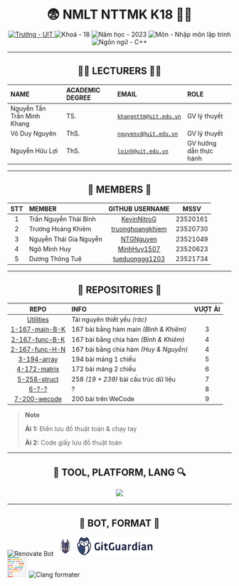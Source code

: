 <h1 align="center">😨 NMLT NTTMK K18 😵‍💫</h1>

<div align="center">
  <a href="https://uit.edu.vn/">
    <img src="https://img.shields.io/badge/tr%C6%B0%E1%BB%9Dng-UIT-CAEDFF?style=for-the-badge" alt="Trường - UIT">
  </a>
  <img src="https://img.shields.io/badge/kho%C3%A1-18-D8B4F8?style=for-the-badge" alt="Khoá - 18">
  <img src="https://img.shields.io/badge/n%C4%83m_h%E1%BB%8Dc-2023-FFC7EA?style=for-the-badge" alt="Năm học - 2023">
  <img src="https://img.shields.io/badge/m%C3%B4n-nh%E1%BA%ADp_m%C3%B4n_l%E1%BA%ADp_tr%C3%ACnh-FCD8BD?style=for-the-badge" alt="Môn - Nhập môn lập trình">
  <img src="https://img.shields.io/badge/ng%C3%B4n_ng%E1%BB%AF-C%2B%2B-FBF0B2?style=for-the-badge" alt="Ngôn ngữ - C++">
</div>

<!-- Pastel
https://colorhunt.co/palette/fbf0b2ffc7ead8b4f8caedff
-->

---

<h2 align="center">🧑‍🏫 LECTURERS 👨‍🏫</h2>

| **NAME**                   | **ACADEMIC DEGREE** | **EMAIL**                                             | **ROLE**               |
| :------------------------- | :------------------ | :---------------------------------------------------- | :--------------------- |
| Nguyễn Tấn Trần Minh Khang | TS.                 | [`khangnttm@uit.edu.vn`](mailto:khangnttm@uit.edu.vn) | GV lý thuyết           |
| Võ Duy Nguyên              | ThS.                | [`nguyenvd@uit.edu.vn`](mailto:nguyenvd@uit.edu.vn)   | GV lý thuyết           |
| Nguyễn Hữu Lợi             | ThS.                | [`loinh@uit.edu.vn`](mailto:loinh@uit.edu.vn)         | GV hướng dẫn thực hành |

---

<h2 align="center">🧒 MEMBERS 🧒</h2>

| **STT** | **MEMBER**             |                   **GITHUB USERNAME**                   | **MSSV** |
| :-----: | :--------------------- | :-----------------------------------------------------: | -------- |
|    1    | Trần Nguyễn Thái Bình  |      [KevinNitroG](https://github.com/KevinNitroG)      | 23520161 |
|    2    | Trương Hoàng Khiêm     | [truonghoangkhiem](https://github.com/truonghoangkhiem) | 23520730 |
|    3    | Nguyễn Thái Gia Nguyễn |        [NTGNguyen](https://github.com/NTGNguyen)        | 23521049 |
|    4    | Ngô Minh Huy           |      [MinhHuy1507](https://github.com/MinhHuy1507)      | 23520623 |
|    5    | Dương Thông Tuệ        |   [tueduonggg1203](https://github.com/tueduonggg1203)   | 23521734 |

---

<h2 align="center">📁 REPOSITORIES 📂</h2>

|                 **REPO**                  | **INFO**                               | **VƯỢT ẢI** |
| :---------------------------------------: | :------------------------------------- | :---------: |
|      [Utilities](../../../Utilities)      | Tài nguyên thiết yếu _(rác)_           |             |
| [1-167-main-B-K](../../../1-167-main-B-K) | 167 bài bằng hàm main _(Bình & Khiêm)_ |      3      |
| [2-167-func-B-K](../../../2-167-func-B-K) | 167 bài bằng chia hàm _(Bình & Khiêm)_ |      4      |
| [2-167-func-H-N](../../../2-167-func-H-N) | 167 bài bằng chia hàm _(Huy & Nguyễn)_ |      4      |
|    [3-194-array](../../../3-194-array)    | 194 bài mảng 1 chiều                   |      5      |
|   [4-172-matrix](../../../4-172-matrix)   | 172 bài mảng 2 chiều                   |      6      |
|   [5-258-struct](../../../5-258-struct)   | 258 _(19 + 239)_ bài cấu trúc dữ liệu  |      7      |
|          [6-?-?](../../../6-?-?)          | ?                                      |      8      |
|   [7-200-wecode](../../../7-200-wecode)   | 200 bài trên WeCode                    |      9      |

<!--|  [NTTMK-lessons](../../../NTTMK-lessons)  | no comment                             |             |-->

> **Note**
>
> **Ải 1:** Điền lưu đồ thuật toán & chạy tay
>
> **Ải 2:** Code giấy lưu đồ thuật toán

---

<h2 align="center">🔮 TOOL, PLATFORM, LANG 🔍</h2>

<p align="center">
  <a href="https://skillicons.dev">
    <img src="https://skillicons.dev/icons?i=cpp,py,md,regex,bash,git,github,githubactions,visualstudio,vscode&perline=5&theme=dark" />
  </a>
</p>

---

<h2 align="center">🤖 BOT, FORMAT 🔨</h2>

<div class="svg-container" align="left">
    <img height="44px" src="https://avatars.githubusercontent.com/u/25180681?v=4" alt="Renovate Bot" />
    <img height="44px" src="/img/snyk-avatar-transparent.png" alt="Snyk" />
    <img height="44px" src="/img/gitguardian.svg" alt="Gitguardian" />
    <br>
    <img height="44px" src="/img/prettier-svgrepo-com.svg" alt="Prettier" />
    <img height="44px" src="https://llvm.org/img/LLVMWyvernSmall.png" alt="Clang formater" />
</div>
